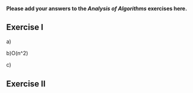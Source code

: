 #### Please add your answers to the ***Analysis of  Algorithms*** exercises here.

## Exercise I

a)


b)O(n^2)


c)

## Exercise II


